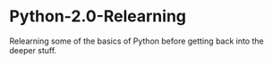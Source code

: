 # Python-2.0-Relearning
Relearning some of the basics of Python before getting back into the deeper stuff.
